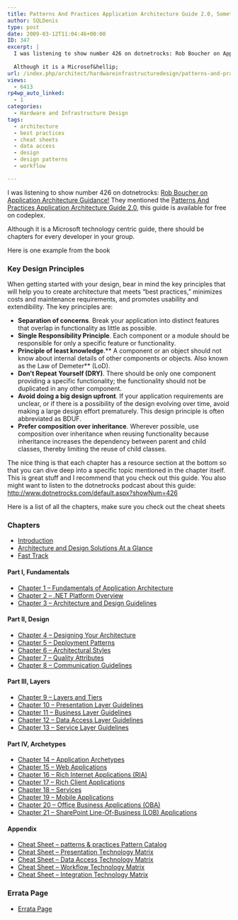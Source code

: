 ```yaml
---
title: Patterns And Practices Application Architecture Guide 2.0, Something Everyone Should Read
author: SQLDenis
type: post
date: 2009-03-12T11:04:46+00:00
ID: 347
excerpt: |
  I was listening to show number 426 on dotnetrocks: Rob Boucher on Application Architecture Guidance! They mentioned the Patterns And Practices Application Architecture Guide 2.0, this guide is available for free on codeplex.
  
  Although it is a Microsof&hellip;
url: /index.php/architect/hardwareinfrastructuredesign/patterns-and-practices-application-archi/
views:
  - 6413
rp4wp_auto_linked:
  - 1
categories:
  - Hardware and Infrastructure Design
tags:
  - architecture
  - best practices
  - cheat sheets
  - data access
  - design
  - design patterns
  - workflow

---
```

I was listening to show number 426 on dotnetrocks: [Rob Boucher on Application Architecture Guidance!][1] They mentioned the [Patterns And Practices Application Architecture Guide 2.0][2], this guide is available for free on codeplex.

Although it is a Microsoft technology centric guide, there should be chapters for every developer in your group.
  
Here is one example from the book

### Key Design Principles
  


When getting started with your design, bear in mind the key principles that will help you to create architecture that meets “best practices,” minimizes costs and maintenance requirements, and promotes usability and extendibility. The key principles are: 

  * **Separation of concerns**. Break your application into distinct features that overlap in functionality as little as possible.
  * **Single Responsibility Principle**. Each component or a module should be responsible for only a specific feature or functionality.
  * **Principle of least knowledge**.\*\* A component or an object should not know about internal details of other components or objects. Also known as the Law of Demeter\*\* (LoD).
  * **Don’t Repeat Yourself (DRY)**. There should be only one component providing a specific functionality; the functionality should not be duplicated in any other component.
  * **Avoid doing a big design upfront**. If your application requirements are unclear, or if there is a possibility of the design evolving over time, avoid making a large design effort prematurely. This design principle is often abbreviated as BDUF. 
  * **Prefer composition over inheritance**. Wherever possible, use composition over inheritance when reusing functionality because inheritance increases the dependency between parent and child classes, thereby limiting the reuse of child classes.

The nice thing is that each chapter has a resource section at the bottom so that you can dive deep into a specific topic mentioned in the chapter itself. This is great stuff and I recommend that you check out this guide. You also might want to listen to the dotnetrocks podcast about this guide: http://www.dotnetrocks.com/default.aspx?showNum=426

Here is a list of all the chapters, make sure you check out the cheat sheets

### Chapters
  


  * [Introduction][3]
  * [Architecture and Design Solutions At a Glance][4]
  * [Fast Track][5]

#### Part I, Fundamentals
  


  * [Chapter 1 &#8211; Fundamentals of Application Architecture][6] 
  * [Chapter 2 &#8211; .NET Platform Overview][7]
  * [Chapter 3 &#8211; Architecture and Design Guidelines][8]

#### Part II, Design
  


  * [Chapter 4 &#8211; Designing Your Architecture][9]
  * [Chapter 5 &#8211; Deployment Patterns][10]
  * [Chapter 6 &#8211; Architectural Styles][11]
  * [Chapter 7 &#8211; Quality Attributes][12]
  * [Chapter 8 &#8211; Communication Guidelines][13]

#### Part III, Layers
  


  * [Chapter 9 &#8211; Layers and Tiers][14]
  * [Chapter 10 &#8211; Presentation Layer Guidelines][15]
  * [Chapter 11 &#8211; Business Layer Guidelines][16]
  * [Chapter 12 &#8211; Data Access Layer Guidelines][17]
  * [Chapter 13 &#8211; Service Layer Guidelines][18]

#### Part IV, Archetypes
  


  * [Chapter 14 &#8211; Application Archetypes][19]
  * [Chapter 15 &#8211; Web Applications][20]
  * [Chapter 16 &#8211; Rich Internet Applications (RIA)][21]
  * [Chapter 17 &#8211; Rich Client Applications][22]
  * [Chapter 18 &#8211; Services][23]
  * [Chapter 19 &#8211; Mobile Applications][24]
  * [Chapter 20 &#8211; Office Business Applications (OBA)][25]
  * [Chapter 21 &#8211; SharePoint Line-Of-Business (LOB) Applications][26]

#### Appendix
  


  * [Cheat Sheet &#8211; patterns & practices Pattern Catalog][27]
  * [Cheat Sheet &#8211; Presentation Technology Matrix][28]
  * [Cheat Sheet &#8211; Data Access Technology Matrix][29]
  * [Cheat Sheet &#8211; Workflow Technology Matrix][30]
  * [Cheat Sheet &#8211; Integration Technology Matrix][31]

### Errata Page
  


  * [Errata Page][32]

 [1]: http://www.dotnetrocks.com/default.aspx?showNum=426
 [2]: http://www.codeplex.com/AppArchGuide
 [3]: http://apparchguide.codeplex.com/Wiki/View.aspx?title=Introduction%20V2&referringTitle=Home
 [4]: http://apparchguide.codeplex.com/Wiki/View.aspx?title=Architecture%20and%20Design%20Solutions%20At%20a%20Glance&referringTitle=Home
 [5]: http://apparchguide.codeplex.com/Wiki/View.aspx?title=Fast%20Track&referringTitle=Home
 [6]: http://apparchguide.codeplex.com/Wiki/View.aspx?title=Chapter%201%20-%20Architecture%20Fundamentals&referringTitle=Home
 [7]: http://apparchguide.codeplex.com/Wiki/View.aspx?title=.NET%20Platform%20Overview%20V2&referringTitle=Home
 [8]: http://apparchguide.codeplex.com/Wiki/View.aspx?title=Chapter%203%20-%20Architecture%20and%20Design%20Guidelines&referringTitle=Home
 [9]: http://apparchguide.codeplex.com/Wiki/View.aspx?title=Chapter%204%20-%20Designing%20Your%20Architecture&referringTitle=Home
 [10]: http://apparchguide.codeplex.com/Wiki/View.aspx?title=Chapter%205%20-%20Deployment%20Patterns&referringTitle=Home
 [11]: http://apparchguide.codeplex.com/Wiki/View.aspx?title=Chapter%206%20-%20Architectural%20Styles&referringTitle=Home
 [12]: http://apparchguide.codeplex.com/Wiki/View.aspx?title=Chapter%207%20-%20Quality%20Attributes&referringTitle=Home
 [13]: http://apparchguide.codeplex.com/Wiki/View.aspx?title=Chapter%208%20-%20Communication%20Guidelines&referringTitle=Home
 [14]: http://apparchguide.codeplex.com/Wiki/View.aspx?title=Chapter%209%20-%20Layers%20and%20Tiers&referringTitle=Home
 [15]: http://apparchguide.codeplex.com/Wiki/View.aspx?title=Chapter%2010%20-%20Presentation%20Layer%20Guidelines&referringTitle=Home
 [16]: http://apparchguide.codeplex.com/Wiki/View.aspx?title=Chapter%2011%20-%20Business%20Layer%20Guidelines&referringTitle=Home
 [17]: http://apparchguide.codeplex.com/Wiki/View.aspx?title=Chapter%2012%20-%20Data%20Access%20Layer%20Guidelines&referringTitle=Home
 [18]: http://apparchguide.codeplex.com/Wiki/View.aspx?title=Chapter%2013%20-%20Service%20Layer%20Guidelines&referringTitle=Home
 [19]: http://apparchguide.codeplex.com/Wiki/View.aspx?title=Chapter%2014%20-%20Application%20Archetypes&referringTitle=Home
 [20]: http://apparchguide.codeplex.com/Wiki/View.aspx?title=Chapter%2015%20-%20Web%20Applications&referringTitle=Home
 [21]: http://apparchguide.codeplex.com/Wiki/View.aspx?title=Chapter%2016%20-%20Rich%20Internet%20Applications%20%28RIA%29&referringTitle=Home
 [22]: http://apparchguide.codeplex.com/Wiki/View.aspx?title=Chapter%2017%20-%20Rich%20Client%20Applications&referringTitle=Home
 [23]: http://apparchguide.codeplex.com/Wiki/View.aspx?title=Chapter%2018%20-%20Services&referringTitle=Home
 [24]: http://apparchguide.codeplex.com/Wiki/View.aspx?title=Chapter%2019%20-%20Mobile%20Applications&referringTitle=Home
 [25]: http://apparchguide.codeplex.com/Wiki/View.aspx?title=Chapter%2020%20-%20Office%20Business%20Applications%20%28OBA%29&referringTitle=Home
 [26]: http://apparchguide.codeplex.com/Wiki/View.aspx?title=Chapter%2021%20-%20SharePoint%20LOB%20Applications&referringTitle=Home
 [27]: http://apparchguide.codeplex.com/Wiki/View.aspx?title=Pattern%20Catalog%20V2&referringTitle=Home
 [28]: http://apparchguide.codeplex.com/Wiki/View.aspx?title=Cheat%20Sheet%20-%20Presentation%20Technology%20Matrix&referringTitle=Home
 [29]: http://apparchguide.codeplex.com/Wiki/View.aspx?title=Cheat%20Sheet%20-%20Data%20Access%20Technology%20Matrix&referringTitle=Home
 [30]: http://apparchguide.codeplex.com/Wiki/View.aspx?title=Cheat%20Sheet%20-%20Workflow%20Technology%20Matrix&referringTitle=Home
 [31]: http://apparchguide.codeplex.com/Wiki/View.aspx?title=Cheat%20Sheet%20-%20Integration%20Technology%20Matrix&referringTitle=Home
 [32]: http://apparchguide.codeplex.com/Wiki/View.aspx?title=Errata%20Page&referringTitle=Home